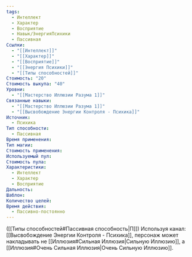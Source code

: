 ```yaml
---
tags:
  - Интеллект
  - Характер
  - Восприятие
  - Навык/ЭнергияПсихики
  - Пассивная
Ссылки:
  - "[[Интеллект]]"
  - "[[Характер]]"
  - "[[Восприятие]]"
  - "[[Энергия Психики]]"
  - "[[Типы способностей]]"
Стоимость: "20"
Стоимость выкупа: "40"
Уровни:
  - "[[Мастерство Иллюзии Разума 1]]"
Связанные навыки:
  - "[[Мастерство Иллюзии Разума 1]]"
  - "[[Высвобождение Энергии Контроля - Психика]]"
Источник:
  - Психика
Тип способности:
  - Пассивная
Время применения: 
Тип магии: 
Стоимость применения: 
Используемый пул: 
Стоимость пула: 
Характеристики:
  - Интеллект
  - Характер
  - Восприятие
Дальность: 
Шаблон: 
Количество целей: 
Время действия:
  - Пассивно-постоянно
---
```

([[Типы способностей#Пассивная способность|П]]) Используя канал: [[Высвобождение Энергии Контроля - Психика]], персонаж может накладывать не [[Иллюзия#Сильная Иллюзия|Сильную Иллюзию]], а [[Иллюзия#Очень Сильная Иллюзия|Очень Сильную Иллюзию]]. 